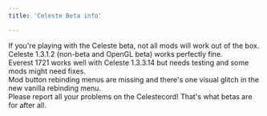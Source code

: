 ```yaml
---
title: 'Celeste Beta info'

---
```


If you're playing with the Celeste beta, not all mods will work out of the box.  
Celeste 1.3.1.2 (non-beta and OpenGL beta) works perfectly fine.  
Everest 1721 works well with Celeste 1.3.3.14 but needs testing and some mods might need fixes.  
Mod button rebinding menus are missing and there's one visual glitch in the new vanilla rebinding menu.  
Please report all your problems on the Celestecord! That's what betas are for after all.  
